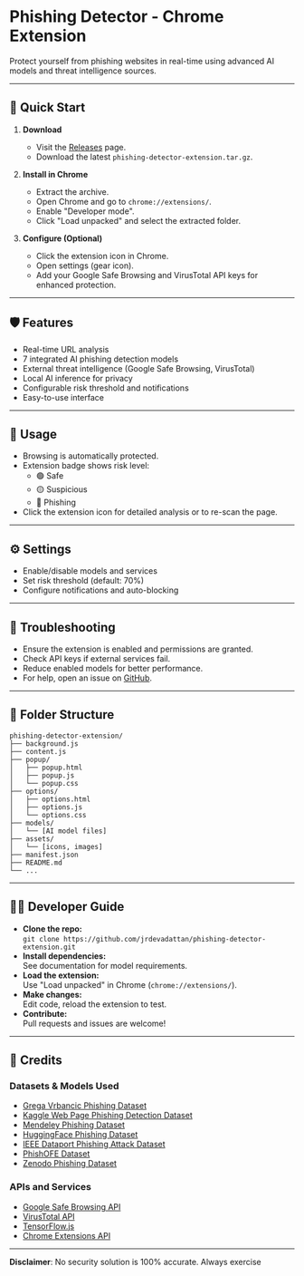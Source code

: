 # Phishing Detector - Chrome Extension

Protect yourself from phishing websites in real-time using advanced AI models and threat intelligence sources.

---

## 🚀 Quick Start

1. **Download**
   - Visit the [Releases](https://github.com/jrdevadattan/phishing-detector-extension/releases) page.
   - Download the latest `phishing-detector-extension.tar.gz`.

2. **Install in Chrome**
   - Extract the archive.
   - Open Chrome and go to `chrome://extensions/`.
   - Enable "Developer mode".
   - Click "Load unpacked" and select the extracted folder.

3. **Configure (Optional)**
   - Click the extension icon in Chrome.
   - Open settings (gear icon).
   - Add your Google Safe Browsing and VirusTotal API keys for enhanced protection.

---

## 🛡️ Features

- Real-time URL analysis
- 7 integrated AI phishing detection models
- External threat intelligence (Google Safe Browsing, VirusTotal)
- Local AI inference for privacy
- Configurable risk threshold and notifications
- Easy-to-use interface

---

## 🎯 Usage

- Browsing is automatically protected.
- Extension badge shows risk level:
  - 🟢 Safe
  - 🟡 Suspicious
  - 🔴 Phishing
- Click the extension icon for detailed analysis or to re-scan the page.

---

## ⚙️ Settings

- Enable/disable models and services
- Set risk threshold (default: 70%)
- Configure notifications and auto-blocking

---

## 🐛 Troubleshooting

- Ensure the extension is enabled and permissions are granted.
- Check API keys if external services fail.
- Reduce enabled models for better performance.
- For help, open an issue on [GitHub](https://github.com/jrdevadattan/phishing-detector-extension/issues).

---

## 📁 Folder Structure

```
phishing-detector-extension/
├── background.js
├── content.js
├── popup/
│   ├── popup.html
│   ├── popup.js
│   └── popup.css
├── options/
│   ├── options.html
│   ├── options.js
│   └── options.css
├── models/
│   └── [AI model files]
├── assets/
│   └── [icons, images]
├── manifest.json
├── README.md
└── ...
```

---

## 👨‍💻 Developer Guide

- **Clone the repo:**  
  `git clone https://github.com/jrdevadattan/phishing-detector-extension.git`
- **Install dependencies:**  
  See documentation for model requirements.
- **Load the extension:**  
  Use "Load unpacked" in Chrome (`chrome://extensions/`).
- **Make changes:**  
  Edit code, reload the extension to test.
- **Contribute:**  
  Pull requests and issues are welcome!

---

## 📖 Credits

### Datasets & Models Used

- [Grega Vrbancic Phishing Dataset](https://data.mendeley.com/datasets/h3cgnj8hft/1)
- [Kaggle Web Page Phishing Detection Dataset](https://www.kaggle.com/datasets/akashkr/phishing-website-detection)
- [Mendeley Phishing Dataset](https://data.mendeley.com/datasets/h3cgnj8hft/1)
- [HuggingFace Phishing Dataset](https://huggingface.co/datasets/phishing)
- [IEEE Dataport Phishing Attack Dataset](https://ieee-dataport.org/open-access/phishing-attack-dataset)
- [PhishOFE Dataset](https://zenodo.org/record/3724058)
- [Zenodo Phishing Dataset](https://zenodo.org/record/3724058)

### APIs and Services

- [Google Safe Browsing API](https://developers.google.com/safe-browsing/)
- [VirusTotal API](https://www.virustotal.com/gui/join-us)
- [TensorFlow.js](https://www.tensorflow.org/js)
- [Chrome Extensions API](https://developer.chrome.com/docs/extensions/)

---

**Disclaimer**: No security solution is 100% accurate. Always exercise